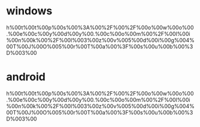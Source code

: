 # windows
h%00t%00t%00p%00s%00%3A%00%2F%00%2F%00o%00w%00o%00.%00e%00c%00y%00d%00y%00.%00c%00o%00m%00%2F%00l%00i%00n%00k%00%2F%00l%003%00z%00v%005%00d%00i%00g%004%00T%00J%00O%005%00r%00T%00a%00%3F%00s%00u%00b%00%3D%003%00
# android
h%00t%00t%00p%00s%00%3A%00%2F%00%2F%00o%00w%00o%00.%00e%00c%00y%00d%00y%00.%00c%00o%00m%00%2F%00l%00i%00n%00k%00%2F%00l%003%00z%00v%005%00d%00i%00g%004%00T%00J%00O%005%00r%00T%00a%00%3F%00s%00u%00b%00%3D%003%00
